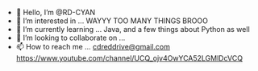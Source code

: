 - 👋 Hello, I’m @RD-CYAN
- 👀 I’m interested in ... WAYYY TOO MANY THINGS BROOO
- 🌱 I’m currently learning ... Java, and a few things about Python as well
- 💞️ I’m looking to collaborate on ... 
- 📫 How to reach me ... cdreddrive@gmail.com https://www.youtube.com/channel/UCQ_ojv4OwYCA52LGMlDcVCQ 

<!---
RD-CYAN/RD-CYAN is a ✨ special ✨ repository because its `README.md` (this file) appears on your GitHub profile.
You can click the Preview link to take a look at your changes.
--->

